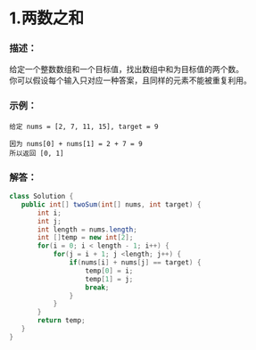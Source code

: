 # 1.两数之和

### 描述：
给定一个整数数组和一个目标值，找出数组中和为目标值的两个数。  
你可以假设每个输入只对应一种答案，且同样的元素不能被重复利用。  
### 示例：   
```
给定 nums = [2, 7, 11, 15], target = 9

因为 nums[0] + nums[1] = 2 + 7 = 9
所以返回 [0, 1]
```
### 解答：
 ```java
 class Solution {
    public int[] twoSum(int[] nums, int target) {
        int i;
        int j;
        int length = nums.length;
        int []temp = new int[2];
        for(i = 0; i < length - 1; i++) {
            for(j = i + 1; j <length; j++) {
                if(nums[i] + nums[j] == target) {
                    temp[0] = i;
                    temp[1] = j;
                    break;
                }    
            }
        }
        return temp;
    }
}
```